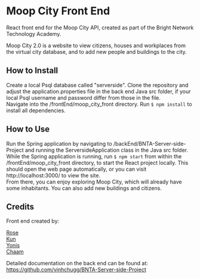 # Moop City Front End  

React front end for the Moop City API, created as part of the Bright Network Technology Academy.

Moop City 2.0 is a website to view citizens, houses and workplaces from the virtual city database, and to add new people and buildings to the city.

## How to Install  
Create a local Psql database called "serverside". 
Clone the repository and adjust the application.properties file in the back end Java src folder, if your local Psql username and password differ from those in the file.  
Navigate into the /frontEnd/moop_city_front directory. Run ```$ npm install``` to install all dependencies. 

## How to Use
Run the Spring application by navigating to /backEnd/BNTA-Server-side-Project and running the ServersideApplication class in the Java src folder.  
While the Spring application is running, run ```$ npm start``` from within the /frontEnd/moop_city_front directory, to start the React project locally. 
This should open the web page automatically, or you can visit http://localhost:3000/ to view the site.  
From there, you can enjoy exploring Moop City, which will already have some inhabitants. You can also add new buildings and citizens.

## Credits 
Front end created by:  

[Rose](https://github.com/roset99)  
[Kun](https://github.com/imcalled)  
[Yonis](https://github.com/ymabdulahi)  
[Chaam](https://github.com/CZboop)

Detailed documentation on the back end can be found at:  
https://github.com/vinhchugg/BNTA-Server-side-Project
